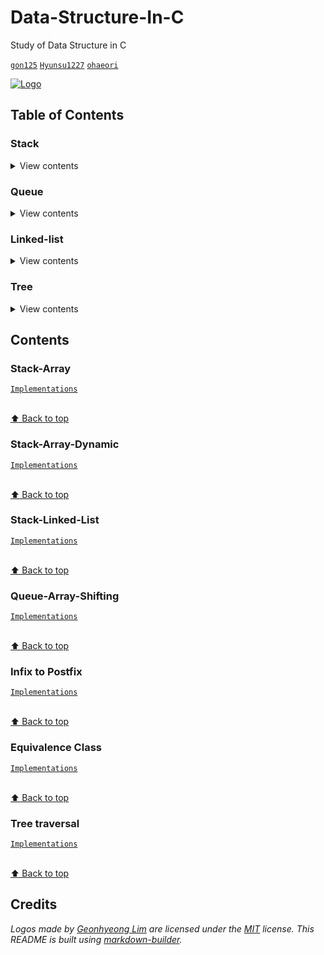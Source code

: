 # Data-Structure-In-C
Study of Data Structure in C

[`gon125`](https://github.com/gon125) [`Hyunsu1227`](https://github.com/Hyunsu1227) [`ohaeori`](https://github.com/ohaeori)

[![Logo](/logo.png)](https://github.com/gon125/Data-Structure-In-C/)

## Table of Contents

### Stack

<details>
<summary>View contents</summary>

* [`Stack-Array`](#stack-array)
* [`Stack-Array-Dynamic`](#stack-array-dynamic)
* [`Stack-Linked-List`](#stack-linked-list)
* [`Infix to Postfix`](#infix-to-postfix)

</details>

### Queue

<details>
<summary>View contents</summary>

* [`Queue-Array-Shifting`](#queue-array-shifting)

</details>

### Linked-list

<details>
<summary>View contents</summary>

* [`Equivalence Class`](#equivalence-class)

</details>

### Tree

<details>
<summary>View contents</summary>

* [`Tree traversal`](#tree-traversal)

</details>

## Contents

### Stack-Array
[`Implementations`](https://github.com/gon125/Data-Structure-In-C/tree/master/source/stack/stack-array)

<br>[⬆ Back to top](#Table-of-contents)

### Stack-Array-Dynamic
[`Implementations`](https://github.com/gon125/Data-Structure-In-C/tree/master/source/stack/stack-array-dynamic)

<br>[⬆ Back to top](#Table-of-contents)

### Stack-Linked-List
[`Implementations`](https://github.com/gon125/Data-Structure-In-C/tree/master/source/stack/stack-linked-list)

<br>[⬆ Back to top](#Table-of-contents)

### Queue-Array-Shifting
[`Implementations`](https://github.com/gon125/Data-Structure-In-C/tree/master/source/queue/queue-array)

<br>[⬆ Back to top](#Table-of-contents)

### Infix to Postfix
[`Implementations`](https://github.com/gon125/Data-Structure-In-C/tree/master/source/stack/infix_to_postfix)

<br>[⬆ Back to top](#Table-of-contents)

### Equivalence Class
[`Implementations`](https://github.com/gon125/Data-Structure-In-C/tree/master/source/linked-list/equivalence-class)

<br>[⬆ Back to top](#Table-of-contents)

### Tree traversal
[`Implementations`](https://github.com/gon125/Data-Structure-In-C/tree/master/source/tree/binary-tree-traversal)

<br>[⬆ Back to top](#Table-of-contents)

## Credits

*Logos made by [Geonhyeong Lim](https://github.com/gon125) are licensed under the [MIT](https://opensource.org/licenses/MIT) license.*
*This README is built using [markdown-builder](https://github.com/30-seconds/markdown-builder).*
